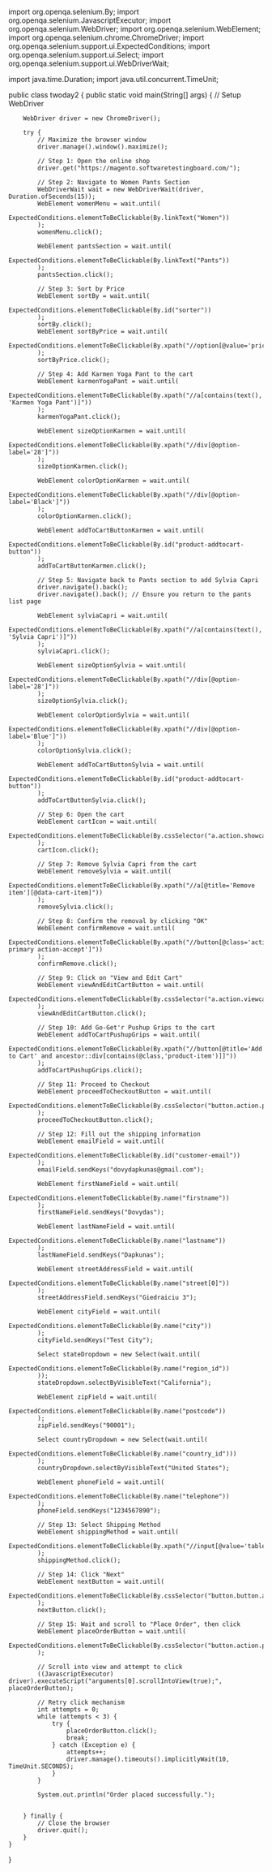 import org.openqa.selenium.By;
import org.openqa.selenium.JavascriptExecutor;
import org.openqa.selenium.WebDriver;
import org.openqa.selenium.WebElement;
import org.openqa.selenium.chrome.ChromeDriver;
import org.openqa.selenium.support.ui.ExpectedConditions;
import org.openqa.selenium.support.ui.Select;
import org.openqa.selenium.support.ui.WebDriverWait;

import java.time.Duration;
import java.util.concurrent.TimeUnit;

public class twoday2 {
    public static void main(String[] args) {
        // Setup WebDriver

        WebDriver driver = new ChromeDriver();

        try {
            // Maximize the browser window
            driver.manage().window().maximize();

            // Step 1: Open the online shop
            driver.get("https://magento.softwaretestingboard.com/");

            // Step 2: Navigate to Women Pants Section
            WebDriverWait wait = new WebDriverWait(driver, Duration.ofSeconds(15));
            WebElement womenMenu = wait.until(
                    ExpectedConditions.elementToBeClickable(By.linkText("Women"))
            );
            womenMenu.click();

            WebElement pantsSection = wait.until(
                    ExpectedConditions.elementToBeClickable(By.linkText("Pants"))
            );
            pantsSection.click();

            // Step 3: Sort by Price
            WebElement sortBy = wait.until(
                    ExpectedConditions.elementToBeClickable(By.id("sorter"))
            );
            sortBy.click();
            WebElement sortByPrice = wait.until(
                    ExpectedConditions.elementToBeClickable(By.xpath("//option[@value='price']"))
            );
            sortByPrice.click();

            // Step 4: Add Karmen Yoga Pant to the cart
            WebElement karmenYogaPant = wait.until(
                    ExpectedConditions.elementToBeClickable(By.xpath("//a[contains(text(), 'Karmen Yoga Pant')]"))
            );
            karmenYogaPant.click();

            WebElement sizeOptionKarmen = wait.until(
                    ExpectedConditions.elementToBeClickable(By.xpath("//div[@option-label='28']"))
            );
            sizeOptionKarmen.click();

            WebElement colorOptionKarmen = wait.until(
                    ExpectedConditions.elementToBeClickable(By.xpath("//div[@option-label='Black']"))
            );
            colorOptionKarmen.click();

            WebElement addToCartButtonKarmen = wait.until(
                    ExpectedConditions.elementToBeClickable(By.id("product-addtocart-button"))
            );
            addToCartButtonKarmen.click();

            // Step 5: Navigate back to Pants section to add Sylvia Capri
            driver.navigate().back();
            driver.navigate().back(); // Ensure you return to the pants list page

            WebElement sylviaCapri = wait.until(
                    ExpectedConditions.elementToBeClickable(By.xpath("//a[contains(text(), 'Sylvia Capri')]"))
            );
            sylviaCapri.click();

            WebElement sizeOptionSylvia = wait.until(
                    ExpectedConditions.elementToBeClickable(By.xpath("//div[@option-label='28']"))
            );
            sizeOptionSylvia.click();

            WebElement colorOptionSylvia = wait.until(
                    ExpectedConditions.elementToBeClickable(By.xpath("//div[@option-label='Blue']"))
            );
            colorOptionSylvia.click();

            WebElement addToCartButtonSylvia = wait.until(
                    ExpectedConditions.elementToBeClickable(By.id("product-addtocart-button"))
            );
            addToCartButtonSylvia.click();

            // Step 6: Open the cart
            WebElement cartIcon = wait.until(
                    ExpectedConditions.elementToBeClickable(By.cssSelector("a.action.showcart"))
            );
            cartIcon.click();

            // Step 7: Remove Sylvia Capri from the cart
            WebElement removeSylvia = wait.until(
                    ExpectedConditions.elementToBeClickable(By.xpath("//a[@title='Remove item'][@data-cart-item]"))
            );
            removeSylvia.click();

            // Step 8: Confirm the removal by clicking "OK"
            WebElement confirmRemove = wait.until(
                    ExpectedConditions.elementToBeClickable(By.xpath("//button[@class='action-primary action-accept']"))
            );
            confirmRemove.click();

            // Step 9: Click on "View and Edit Cart"
            WebElement viewAndEditCartButton = wait.until(
                    ExpectedConditions.elementToBeClickable(By.cssSelector("a.action.viewcart"))
            );
            viewAndEditCartButton.click();

            // Step 10: Add Go-Get'r Pushup Grips to the cart
            WebElement addToCartPushupGrips = wait.until(
                    ExpectedConditions.elementToBeClickable(By.xpath("//button[@title='Add to Cart' and ancestor::div[contains(@class,'product-item')]]"))
            );
            addToCartPushupGrips.click();

            // Step 11: Proceed to Checkout
            WebElement proceedToCheckoutButton = wait.until(
                    ExpectedConditions.elementToBeClickable(By.cssSelector("button.action.primary.checkout"))
            );
            proceedToCheckoutButton.click();

            // Step 12: Fill out the shipping information
            WebElement emailField = wait.until(
                    ExpectedConditions.elementToBeClickable(By.id("customer-email"))
            );
            emailField.sendKeys("dovydapkunas@gmail.com");

            WebElement firstNameField = wait.until(
                    ExpectedConditions.elementToBeClickable(By.name("firstname"))
            );
            firstNameField.sendKeys("Dovydas");

            WebElement lastNameField = wait.until(
                    ExpectedConditions.elementToBeClickable(By.name("lastname"))
            );
            lastNameField.sendKeys("Dapkunas");

            WebElement streetAddressField = wait.until(
                    ExpectedConditions.elementToBeClickable(By.name("street[0]"))
            );
            streetAddressField.sendKeys("Giedraiciu 3");

            WebElement cityField = wait.until(
                    ExpectedConditions.elementToBeClickable(By.name("city"))
            );
            cityField.sendKeys("Test City");

            Select stateDropdown = new Select(wait.until(
                    ExpectedConditions.elementToBeClickable(By.name("region_id"))
            ));
            stateDropdown.selectByVisibleText("California");

            WebElement zipField = wait.until(
                    ExpectedConditions.elementToBeClickable(By.name("postcode"))
            );
            zipField.sendKeys("90001");

            Select countryDropdown = new Select(wait.until(
                    ExpectedConditions.elementToBeClickable(By.name("country_id")))
            );
            countryDropdown.selectByVisibleText("United States");

            WebElement phoneField = wait.until(
                    ExpectedConditions.elementToBeClickable(By.name("telephone"))
            );
            phoneField.sendKeys("1234567890");

            // Step 13: Select Shipping Method
            WebElement shippingMethod = wait.until(
                    ExpectedConditions.elementToBeClickable(By.xpath("//input[@value='tablerate_bestway']"))
            );
            shippingMethod.click();

            // Step 14: Click "Next"
            WebElement nextButton = wait.until(
                    ExpectedConditions.elementToBeClickable(By.cssSelector("button.button.action.continue.primary"))
            );
            nextButton.click();

            // Step 15: Wait and scroll to "Place Order", then click
            WebElement placeOrderButton = wait.until(
                    ExpectedConditions.elementToBeClickable(By.cssSelector("button.action.primary.checkout"))
            );

            // Scroll into view and attempt to click
            ((JavascriptExecutor) driver).executeScript("arguments[0].scrollIntoView(true);", placeOrderButton);

            // Retry click mechanism
            int attempts = 0;
            while (attempts < 3) {
                try {
                    placeOrderButton.click();
                    break;
                } catch (Exception e) {
                    attempts++;
                    driver.manage().timeouts().implicitlyWait(10, TimeUnit.SECONDS);
                }
            }

            System.out.println("Order placed successfully.");


        } finally {
            // Close the browser
            driver.quit();
        }
    }
}
